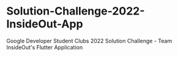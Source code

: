 # Solution-Challenge-2022-InsideOut-App
Google Developer Student Clubs 2022 Solution Challenge - Team InsideOut's Flutter Application
